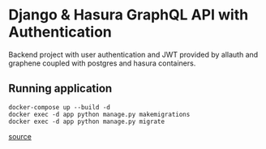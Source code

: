 # Django & Hasura GraphQL API with Authentication

Backend project with user authentication and JWT provided by allauth and graphene coupled with postgres and hasura containers.

## Running application
```
docker-compose up --build -d
docker exec -d app python manage.py makemigrations
docker exec -d app python manage.py migrate
```

[source](https://hasura.io/blog/how-to-setup-authentication-with-django-graphene-and-hasura-graphql/)